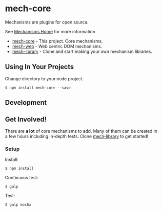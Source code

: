 [mech-library-link]: https://github.com/mechanismsjs/mech-library "Clone to easily create new mechanism libraries"
[mech-web-link]: https://github.com/mechanismsjs/mech-web "Web centric DOM mechanisms"
[mech-core-link]: https://github.com/mechanismsjs/mech-core "Core mechanisms"
[mech-home-link]: https://github.com/mechanisms/mech "Home repository for mechanisms"
# mech-core

Mechanisms are plugins for open source.

See [Mechanisms Home][mech-home-link] for more information.

* [mech-core][mech-core-link] - This project. Core mechanisms.
* [mech-web][mech-web-link] - Web centric DOM mechanisms.
* [mech-library][mech-library-link] - Clone and start making your own mechanism libraries.

## Using In Your Projects

Change directory to your node project.

    $ npm install mech-core --save

## Development

## Get Involved!

There are **a lot** of core mechanisms to add. Many of them can be created in a few hours including in-depth tests. Clone [mech-library][mech-library-link] to get started!

### Setup

Install:

    $ npm install
    
Continuous test:

    $ gulp

Test:

    $ gulp mocha
